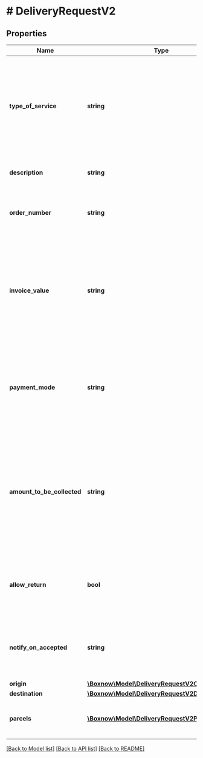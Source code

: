 # # DeliveryRequestV2

## Properties

Name | Type | Description | Notes
------------ | ------------- | ------------- | -------------
**type_of_service** | **string** | Type of delivery service. You may not be eligible to use all types of service, contact support for further information. | [default to 'same-day']
**description** | **string** | This is the description of the order. | [optional]
**order_number** | **string** | Unique order reference number in Your system |
**invoice_value** | **string** | Total value of the order. Must only contain numbers with no more than one decimal point and exactly 2 decimal places. |
**payment_mode** | **string** | Payment mode. You may not be eligible to use all payment modes, contact support for further information. | [default to 'prepaid']
**amount_to_be_collected** | **string** | COD amount for COD payment mode. Must only contain numbers with no more than one decimal point and exactly 2 decimal places. |
**allow_return** | **bool** | If true, client will be able to return the goods the same way he received it. | [default to false]
**notify_on_accepted** | **string** | If set, we send a notification to this email when we accepted the order to our system. |
**origin** | [**\Boxnow\Model\DeliveryRequestV2Origin**](DeliveryRequestV2Origin.md) |  |
**destination** | [**\Boxnow\Model\DeliveryRequestV2Destination**](DeliveryRequestV2Destination.md) |  |
**parcels** | [**\Boxnow\Model\DeliveryRequestV2ParcelsInner[]**](DeliveryRequestV2ParcelsInner.md) | List of parcels you want to send via BoxNow. |

[[Back to Model list]](../../README.md#models) [[Back to API list]](../../README.md#endpoints) [[Back to README]](../../README.md)
